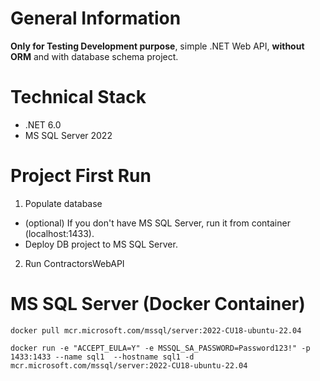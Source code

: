 # General Information

**Only for Testing Development purpose**, simple .NET Web API, **without ORM** and with database schema project.

# Technical Stack
- .NET 6.0
-  MS SQL Server 2022

# Project First Run

1. Populate database
  - (optional) If you don't have MS SQL Server, run it from container (localhost:1433).
  - Deploy DB project to MS SQL Server.  
2. Run ContractorsWebAPI

# MS SQL Server (Docker Container)

`docker pull mcr.microsoft.com/mssql/server:2022-CU18-ubuntu-22.04`

`docker run -e "ACCEPT_EULA=Y" -e MSSQL_SA_PASSWORD=Password123!" -p 1433:1433 --name sql1  --hostname sql1 -d mcr.microsoft.com/mssql/server:2022-CU18-ubuntu-22.04`